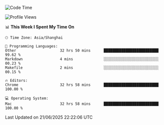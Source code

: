 <!--START_SECTION:waka-->
![Code Time](http://img.shields.io/badge/Code%20Time-4%2C109%20hrs%2049%20mins-blue)

![Profile Views](http://img.shields.io/badge/Profile%20Views-0-blue)

📊 **This Week I Spent My Time On** 

```text
🕑︎ Time Zone: Asia/Shanghai

💬 Programming Languages: 
Other                    32 hrs 50 mins      █████████████████████████   99.62 % 
Markdown                 4 mins              ░░░░░░░░░░░░░░░░░░░░░░░░░   00.23 % 
Makefile                 2 mins              ░░░░░░░░░░░░░░░░░░░░░░░░░   00.15 % 

🔥 Editors: 
Chrome                   32 hrs 58 mins      █████████████████████████   100.00 % 

💻 Operating System: 
Mac                      32 hrs 58 mins      █████████████████████████   100.00 % 
```


 Last Updated on 21/06/2025 22:22:06 UTC
<!--END_SECTION:waka-->